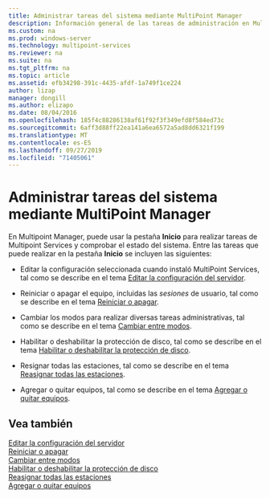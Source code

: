 ```yaml
---
title: Administrar tareas del sistema mediante MultiPoint Manager
description: Información general de las tareas de administración en Multipoint Manager
ms.custom: na
ms.prod: windows-server
ms.technology: multipoint-services
ms.reviewer: na
ms.suite: na
ms.tgt_pltfrm: na
ms.topic: article
ms.assetid: efb34298-391c-4435-afdf-1a749f1ce224
author: lizap
manager: dongill
ms.author: elizapo
ms.date: 08/04/2016
ms.openlocfilehash: 185f4c88286138af61f92f3f349efd8f584ed73c
ms.sourcegitcommit: 6aff3d88ff22ea141a6ea6572a5ad8dd6321f199
ms.translationtype: MT
ms.contentlocale: es-ES
ms.lasthandoff: 09/27/2019
ms.locfileid: "71405061"
---
```

# <a name="manage-system-tasks-using-multipoint-manager"></a>Administrar tareas del sistema mediante MultiPoint Manager
En Multipoint Manager, puede usar la pestaña **Inicio** para realizar tareas de Multipoint Services y comprobar el estado del sistema. Entre las tareas que puede realizar en la pestaña **Inicio** se incluyen las siguientes:  
  
-   Editar la configuración seleccionada cuando instaló MultiPoint Services, tal como se describe en el tema [Editar la configuración del servidor](Edit-Server-Settings.md).  
  
-   Reiniciar o apagar el equipo, incluidas las *sesiones* de usuario, tal como se describe en el tema [Reiniciar o apagar](Restart-or-Shut-Down.md).  
  
-   Cambiar los modos para realizar diversas tareas administrativas, tal como se describe en el tema [Cambiar entre modos](Switch-Between-Modes.md).  
  
-   Habilitar o deshabilitar la protección de disco, tal como se describe en el tema [Habilitar o deshabilitar la protección de disco](Enable-or-Disable-Disk-Protection.md).  
  
-   Resignar todas las estaciones, tal como se describe en el tema [Reasignar todas las estaciones](Remap-All-Stations.md).  
  
-   Agregar o quitar equipos, tal como se describe en el tema [Agregar o quitar equipos](Add-or-Remove-Computers.md).  

## <a name="see-also"></a>Vea también  
[Editar la configuración del servidor](Edit-Server-Settings.md)  
[Reiniciar o apagar](Restart-or-Shut-Down.md)  
[Cambiar entre modos](Switch-Between-Modes.md)  
[Habilitar o deshabilitar la protección de disco](Enable-or-Disable-Disk-Protection.md)  
[Reasignar todas las estaciones](Remap-All-Stations.md)  
[Agregar o quitar equipos](Add-or-Remove-Computers.md)